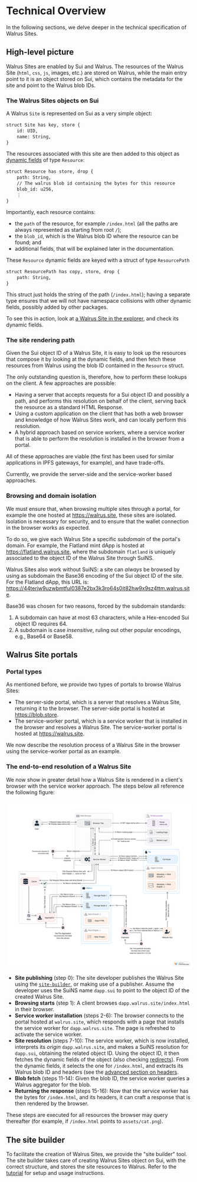 # Technical Overview

In the following sections, we delve deeper in the technical specification of Walrus Sites.

## High-level picture

Walrus Sites are enabled by Sui and Walrus. The resources of the Walrus Site (`html`, `css`, `js`,
images, etc.) are stored on Walrus, while the main entry point to it is an object stored on Sui,
which contains the metadata for the site and point to the Walrus blob IDs.

### The Walrus Sites objects on Sui

A Walrus `Site` is represented on Sui as a very simple object:

``` move
struct Site has key, store {
    id: UID,
    name: String,
}
```

The resources associated with this site are then added to this object as [dynamic
fields](https://docs.sui.io/concepts/dynamic-fields/) of type `Resource`:

``` move
struct Resource has store, drop {
    path: String,
    // The walrus blob id containing the bytes for this resource
    blob_id: u256,
    ⋮
}
```

Importantly, each resource contains:

- the `path` of the resource, for example `/index.html` (all the paths are always represented as
  starting from root `/`);
- the `blob_id`, which is the Walrus blob ID where the resource can be found; and
- additional fields, that will be explained later in the documentation.

These `Resource` dynamic fields are keyed with a struct of type `ResourcePath`

``` move
struct ResourcePath has copy, store, drop {
    path: String,
}
```

This struct just holds the string of the path (`/index.html`); having a separate type ensures that
we will not have namespace collisions with other dynamic fields, possibly added by other packages.

To see this in action, look at [a Walrus Site in the
explorer](https://suiscan.xyz/testnet/object/0x049b6d3f34789904efcc20254400b7dca5548ee35cd7b5b145a211f85b2532fa),
and check its dynamic fields.

### The site rendering path

Given the Sui object ID of a Walrus Site, it is easy to look up the resources that compose it
by looking at the dynamic fields, and then fetch these resources from Walrus using the blob ID
contained in the `Resource` struct.

The only outstanding question is, therefore, how to perform these lookups on the client. A few
approaches are possible:

- Having a server that accepts requests for a Sui object ID and possibly a path, and performs this
  resolution on behalf of the client, serving back the resource as a standard HTML Response.
- Using a custom application on the client that has both a web browser and knowledge of how Walrus
  Sites work, and can locally perform this resolution.
- A hybrid approach based on service workers, where a service worker that is able to perform the
  resolution is installed in the browser from a portal.

All of these approaches are viable (the first has been used for similar applications in IPFS
gateways, for example), and have trade-offs.

Currently, we provide the server-side and the service-worker based approaches.

### Browsing and domain isolation

We must ensure that, when browsing multiple sites through a portal, for example the one hosted at
<https://walrus.site>, these sites are isolated. Isolation is necessary for security, and to ensure
that the wallet connection in the browser works as expected.

To do so, we give each Walrus Site a specific *subdomain* of the portal's domain. For example, the
Flatland mint dApp is hosted at <https://flatland.walrus.site>, where the subdomain `flatland` is
uniquely associated to the object ID of the Walrus Site through SuiNS.

Walrus Sites also work without SuiNS: a site can *always* be browsed by using as subdomain the
Base36 encoding of the Sui object ID of the site. For the Flatland dApp, this URL is:
<https://44terjw9uzwbmtful0387e2bx3k3ro64s0it82hw9x9sz4ttm.walrus.site>.

Base36 was chosen for two reasons, forced by the subdomain standards:

1. A subdomain can have at most 63 characters, while a Hex-encoded Sui object ID requires 64.
1. A subdomain is case *insensitive*, ruling out other popular encodings, e.g., Base64 or Base58.

## Walrus Site portals

### Portal types

As mentioned before, we provide two types of portals to browse Walrus Sites:

- The server-side portal, which is a server that resolves a Walrus Site, returning it to the
  browser. The server-side portal is hosted at <https://blob.store>.
- The service-worker portal, which is a service worker that is installed in the browser and resolves
  a Walrus Site. The service-worker portal is hosted at <https://walrus.site>.

We now describe the resolution process of a Walrus Site in the browser using the service-worker
portal as an example.

### The end-to-end resolution of a Walrus Site

We now show in greater detail how a Walrus Site is rendered in a client's browser with the service
worker approach. The steps below all reference the following figure:

![Walrus Site resolution](../assets/walrus-site-diagram.svg)

- **Site publishing** (step 0): The site developer publishes the Walrus Site using the
  [`site-builder`](#the-site-builder), or making use of a publisher. Assume the developer uses the
  SuiNS name `dapp.sui` to point to the object ID of the created Walrus Site.
- **Browsing starts** (step 1): A client browses `dapp.walrus.site/index.html` in their browser.
- **Service worker installation** (steps 2-6): The browser connects to the portal hosted at
  `walrus.site`, which responds with a page that installs the service worker for `dapp.walrus.site`.
  The page is refreshed to activate the service worker.
- **Site resolution** (steps 7-10): The service worker, which is now installed, interprets its
  *origin* `dapp.walrus.site`, and makes a SuiNS resolution for `dapp.sui`, obtaining the related
  object ID. Using the object ID, it then fetches the dynamic fields of the object (also checking
  [redirects](./portal.md)). From the dynamic fields, it selects the one for `/index.html`, and
  extracts its Walrus blob ID and headers (see the [advanced section on headers](./routing.md).
- **Blob fetch** (steps 11-14): Given the blob ID, the service worker queries a Walrus aggregator
  for the blob.
- **Returning the response** (steps 15-16): Now that the service worker has the bytes for
  `/index.html`, and its headers, it can craft a response that is then rendered by the
  browser.

These steps are executed for all resources the browser may query thereafter (for example, if
`/index.html` points to `assets/cat.png`).

## The site builder

To facilitate the creation of Walrus Sites, we provide the "site builder" tool. The site builder
takes care of creating Walrus Sites object on Sui, with the correct structure, and stores the site
resources to Walrus. Refer to the [tutorial](./tutorial.md) for setup and usage instructions.
